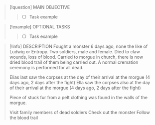 > [!question] MAIN OBJECTIVE
> > - [ ] Task example

> [!example] OPTIONAL TASKS
> > - [ ] Task example

> [!info] DESCRIPTION
> Fought a monster 6 days ago, none the like of Ludwig or Entropy. Two soldiers, male and female. Died to claw wounds, loss of blood. Carried to morgue in church, there is now dried blood trail of them being carried out. A normal cremation ceremony is performed for all dead.
> 
> Elias last saw the corpses at the day of their arrival at the morgue (4 days ago, 2 days after the fight)
> Ella saw the corpses also at the day of their arrival at the morgue (4 days ago, 2 days after the fight)
> 
> Piece of stuck fur from a pelt clothing was found in the walls of the morgue.
> 
> 
> Visit family members of dead soldiers
> Check out the monster
> Follow the blood trail



